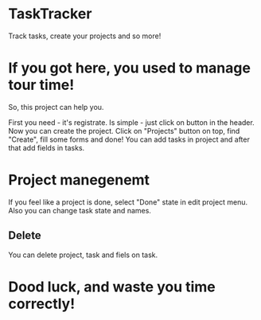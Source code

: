 # TaskTracker
Track tasks, create your projects and so more!

# If you got here, you used to manage tour time!
So, this project can help you.

First you need - it's registrate. Is simple - just click on button in the header.
Now you can create the project. Click on "Projects" button on top, find "Create", fill some forms and done!
You can add tasks in project and after that add fields in tasks.  

# Project manegenemt
If you feel like a project is done, select "Done" state in edit project menu.
Also you can change task state and names.

## Delete
You can delete project, task and fiels on task.

# Dood luck, and waste you time correctly!
